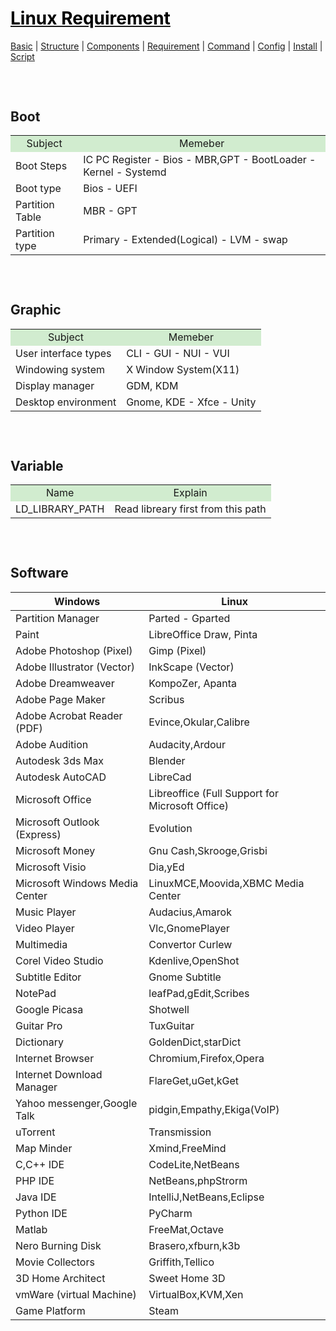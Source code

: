 <style>
.md1{margin-top: 75px;}
.md2{margin-top: 50px;}
.md3{margin-top: 25px;}
.tbl1 td#header{background-color: D1ECCF}
</style>

# [<span style="color:black;">Linux Requirement</span>](Linux.md)
[Basic](Linux-Basic.md) | [Structure](Linux-Structure.md) | [Components](Linux-Components.md) | [Requirement](Linux-Requirement.md) | [Command](Linux-Command.md) | [Config](Linux-Config.md) | [Install](Linux-Install.md) | [Script](Linux-Script.md)
<div class="md1"></div>




## Boot
<table class="tbl1"><tbody>
<tr ><td colspan="1" align="center" id="header">Subject</td><td align="center" id="header">Memeber</td></tr>
<tr><td rowspan="1">Boot Steps</td><td>IC PC Register - Bios - MBR,GPT - BootLoader - Kernel - Systemd</td></tr>
<tr><td rowspan="1">Boot type</td><td>Bios - UEFI</td></tr>
<tr><td rowspan="1">Partition Table</td><td>MBR - GPT</td></tr>
<tr><td rowspan="1">Partition type</td><td>Primary - Extended(Logical) - LVM - swap</td></tr>
</tbody></table>

<div class="md1"></div>

## Graphic
<table class="tbl1"><tbody>
<tr ><td colspan="1" align="center" id="header">Subject</td><td align="center" id="header">Memeber</td></tr>
<tr><td rowspan="1">User interface types</td><td>CLI - GUI - NUI - VUI</td></tr>
<tr><td rowspan="1">Windowing system</td><td>X Window System(X11)</td></tr>
<tr><td rowspan="1">Display manager</td><td>GDM, KDM</td></tr>
<tr><td rowspan="1">Desktop environment</td><td>Gnome, KDE - Xfce - Unity</td></tr>
</tbody></table>

<div class="md1"></div>

## Variable
<table class="tbl1"><tbody>
<tr ><td colspan="1" align="center" id="header">Name</td><td align="center" id="header">Explain</td></tr>
<tr><td rowspan="1">LD_LIBRARY_PATH</td><td>Read libreary first from this path</td></tr>
</tbody></table>

<div class="md1"></div>

## Software
| Windows | Linux |
| ------ | ------ |
|Partition Manager | Parted - Gparted
|Paint | LibreOffice Draw, Pinta
|Adobe Photoshop (Pixel) | Gimp (Pixel)
|Adobe Illustrator (Vector) | InkScape (Vector)
|Adobe Dreamweaver | KompoZer, Apanta
|Adobe Page Maker | Scribus
|Adobe Acrobat Reader (PDF) | Evince,Okular,Calibre
|Adobe Audition | Audacity,Ardour
|Autodesk 3ds Max | Blender
|Autodesk AutoCAD | LibreCad
|Microsoft Office | Libreoffice (Full Support for Microsoft Office)
|Microsoft Outlook (Express) | Evolution
|Microsoft Money | Gnu Cash,Skrooge,Grisbi
|Microsoft Visio | Dia,yEd
|Microsoft Windows Media Center | LinuxMCE,Moovida,XBMC Media Center
|Music Player | Audacius,Amarok
|Video Player | Vlc,GnomePlayer
|Multimedia | Convertor Curlew
|Corel Video Studio | Kdenlive,OpenShot
|Subtitle Editor | Gnome Subtitle
|NotePad | leafPad,gEdit,Scribes
|Google Picasa | Shotwell
|Guitar Pro | TuxGuitar
|Dictionary | GoldenDict,starDict
|Internet Browser | Chromium,Firefox,Opera
|Internet Download Manager | FlareGet,uGet,kGet
|Yahoo messenger,Google Talk | pidgin,Empathy,Ekiga(VoIP)
|uTorrent | Transmission
|Map Minder | Xmind,FreeMind
|C,C++ IDE | CodeLite,NetBeans
|PHP IDE | NetBeans,phpStrorm
|Java IDE | IntelliJ,NetBeans,Eclipse
|Python IDE | PyCharm
|Matlab | FreeMat,Octave
|Nero Burning Disk | Brasero,xfburn,k3b
|Movie Collectors | Griffith,Tellico
|3D Home Architect | Sweet Home 3D
|vmWare (virtual Machine) | VirtualBox,KVM,Xen
|Game Platform | Steam